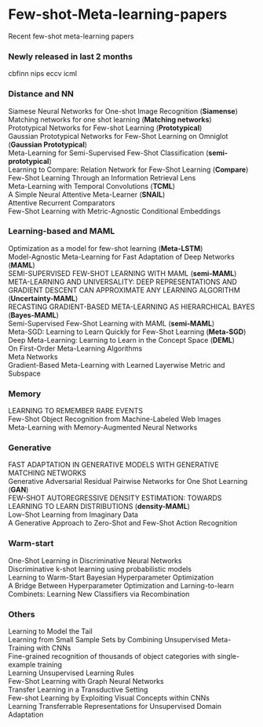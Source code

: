 # Few-shot-Meta-learning-papers
Recent few-shot meta-learning papers

### Newly released in last 2 months
cbfinn
nips
eccv
icml


### Distance and NN

Siamese Neural Networks for One-shot Image Recognition (**Siamense**)   
Matching networks for one shot learning (**Matching networks**)   
Prototypical Networks for Few-shot Learning (**Prototypical**)   
Gaussian Prototypical Networks for Few-Shot Learning on Omniglot (**Gaussian Prototypical**)   
Meta-Learning for Semi-Supervised Few-Shot Classification (**semi-prototypical**)   
Learning to Compare: Relation Network for Few-Shot Learning (**Compare**)   
Few-Shot Learning Through an Information Retrieval Lens   
Meta-Learning with Temporal Convolutions (**TCML**)   
A Simple Neural Attentive Meta-Learner (**SNAIL**)   
Attentive Recurrent Comparators   
Few-Shot Learning with Metric-Agnostic Conditional Embeddings   

### Learning-based and MAML

Optimization as a model for few-shot learning (**Meta-LSTM**)   
Model-Agnostic Meta-Learning for Fast Adaptation of Deep Networks (**MAML**)   
SEMI-SUPERVISED FEW-SHOT LEARNING WITH MAML (**semi-MAML**)   
META-LEARNING AND UNIVERSALITY: DEEP REPRESENTATIONS AND GRADIENT DESCENT CAN APPROXIMATE ANY LEARNING  ALGORITHM (**Uncertainty-MAML**)   
RECASTING GRADIENT-BASED META-LEARNING AS HIERARCHICAL BAYES (**Bayes-MAML**)   
Semi-Supervised Few-Shot Learning with MAML (**semi-MAML**)   
Meta-SGD: Learning to Learn Quickly for Few-Shot Learning (**Meta-SGD**)   
Deep Meta-Learning: Learning to Learn in the Concept Space (**DEML**)   
On First-Order Meta-Learning Algorithms   
Meta Networks   
Gradient-Based Meta-Learning with Learned Layerwise Metric and Subspace   

### Memory 

LEARNING TO REMEMBER RARE EVENTS   
Few-Shot Object Recognition from Machine-Labeled Web Images   
Meta-Learning with Memory-Augmented Neural Networks   

### Generative

FAST ADAPTATION IN GENERATIVE MODELS WITH GENERATIVE MATCHING NETWORKS   
Generative Adversarial Residual Pairwise Networks for One Shot Learning (**GAN**)   
FEW-SHOT AUTOREGRESSIVE DENSITY ESTIMATION: TOWARDS LEARNING TO LEARN DISTRIBUTIONS (**density-MAML**)   
Low-Shot Learning from Imaginary Data   
A Generative Approach to Zero-Shot and Few-Shot Action Recognition   
   
### Warm-start

One-Shot Learning in Discriminative Neural Networks   
Discriminative k-shot learning using probabilistic models   
Learning to Warm-Start Bayesian Hyperparameter Optimization   
A Bridge Between Hyperparameter Optimization and Larning-to-learn  
Combinets: Learning New Classifiers via Recombination   

### Others

Learning to Model the Tail   
Learning from Small Sample Sets by Combining Unsupervised Meta-Training with CNNs    
Fine-grained recognition of thousands of object categories with single-example training   
Learning Unsupervised Learning Rules   
Few-Shot Learning with Graph Neural Networks   
Transfer Learning in a Transductive Setting   
Few-shot Learning by Exploiting Visual Concepts within CNNs   
Learning Transferrable Representations for Unsupervised Domain Adaptation
